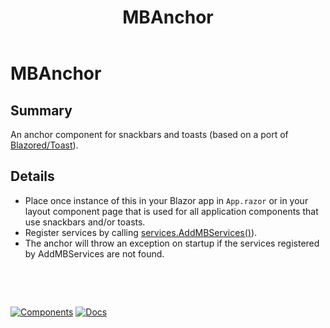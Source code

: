﻿---
uid: C.MBAnchor
title: MBAnchor
---
# MBAnchor

## Summary

An anchor component for snackbars and toasts (based on a port of [Blazored/Toast](https://github.com/Blazored/Toast)).

## Details

-  Place once instance of this in your Blazor app in `App.razor` or in your layout component page that is used for all application components that use snackbars and/or toasts.
- Register services by calling [services.AddMBServices()](xref:Material.Blazor.ServiceCollectionExtensions#methods)).
- The anchor will throw an exception on startup if the services registered by AddMBServices are not found.

&nbsp;

&nbsp;

[![Components](https://img.shields.io/static/v1?label=Components&message=Plus&color=red)](xref:A.PlusComponents)
[![Docs](https://img.shields.io/static/v1?label=API%20Documentation&message=MBAnchor&color=brightgreen)](xref:Material.Blazor.MBAnchor)